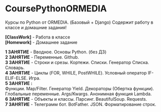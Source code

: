 # CoursePythonORMEDIA
Курсы по Python от ORMEDIA. (Базовый + Django) Содержит работу в классе и домашние задания!

<b>[ClassWork]</b> - Работа в классе <br>
<b>[Homework]</b>  - Домашнее задание

<b>1 ЗАНЯТИЕ</b> - Вводное. Основы Python. (без ДЗ) <br>
<b>2 ЗАНЯТИЕ</b> - Переменные. Github. <br>
<b>3 ЗАНЯТИЕ</b> - Строки и срезы. Кортежи. Списки. Генератор Списка. Словарь. <br>
<b>4 ЗАНЯТИЕ</b> - Циклы (FOR, WHILE, PostWHILE). Условный оператор IF-ELIF-ELSE. Игра. <br>
<b>5 ЗАНЯТИЕ :</b><br>
Функции. Map/Filter. Генератор Yield. Декораторы (Обертка функции). Глобальные переменные. Args/Kwargs. Анонимная функция Lambda.<br>
<b>6 ЗАНЯТИЕ</b> - Объекты и классы. Парсинг. BeautifulSoup. Requests. <br>
<b>7 ЗАНЯТИЕ</b> - Телеграмм бот. BotFather. JSON. Форматирование строк. <br>

